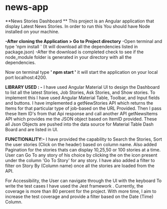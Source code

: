 # news-app
**News Stories Dashboard **
 This project is an Angular application that display Latest News Stories. In order to run this
 You should have Node installed on your machine.
 
**-After cloning the Application  > Go to Project directory**
-Open terminal and type 'npm install ' (It will download all the dependencies listed in package.json)
-After the download is completed check to see if the node_module folder is generated in your directory with all the dependencies.

Now on terminal type **' npm start '** it will start the application on your local port localhost:4200.

**LIBRARY USED : -**
I have used Angular Material UI to design the Dashboard to list all the latest Stories, Job Stories, Ask Stories, and Show stories.
To implement this I have used Angular Material Table, Toolbar, and Input fields and buttons. I have implemented a getNewStories API which returns the Items for that particular type of job-based on the URL Provided. Then I pass these Item ID's from that Api response and call another API getNewsItems API which provides me the JSON object based on ItemID provided.  These all Json Objects are pushed into the data source for Material Table Dash Board and are listed in UI.

**FUNCTIONALITY:-**
I have provided the capability to Search the Stories, Sort the user stories (Click on the header) based on column name.
Also added Pagination for the stories thats can display 10,25,50 or 100 stories at a time.
User can Go To any story of his choice by clicking the on the icon  present under the column 'Go To Story' for any story.
I have also added a filter to filter on Story By (Column name) once all the stories are loaded from the API.

For Accessibility, the User can navigate through the UI with the keyboard 
To write the test cases I have used the Jest framework . Currently, the coverage is more than 80 percent for the project.
With more time, I aim to increase the test coverage and provide a filter based on the Date (Time) Column.


